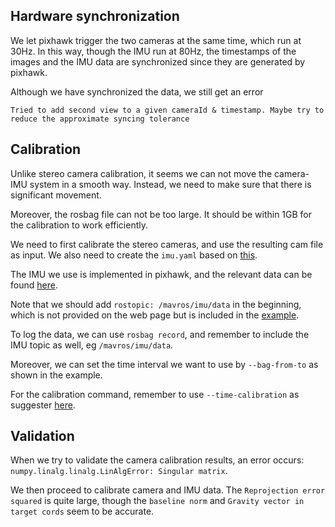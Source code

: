 ## Hardware synchronization

We let pixhawk trigger the two cameras at the same time, which run at 30Hz. In this way, though the IMU run at 80Hz, the timestamps of the images and the IMU data are synchronized since they are generated by pixhawk.

Although we have synchronized the data, we still get an error 

```
Tried to add second view to a given cameraId & timestamp. Maybe try to reduce the approximate syncing tolerance
```

## Calibration

Unlike stereo camera calibration, it seems we can not move the camera-IMU system in a smooth way. Instead, we need to make sure that there is significant movement. 

Moreover, the rosbag file can not be too large. It should be within 1GB for the calibration to work efficiently. 

We need to first calibrate the stereo cameras, and use the resulting cam file as input. We also need to create the `imu.yaml` based on [this](https://github.com/ethz-asl/kalibr/wiki/yaml-formats).

The IMU we use is implemented in pixhawk, and the relevant data can be found [here](https://groups.google.com/forum/#!topic/px4users/Nv5nZ8PrsKM).

Note that we should add `rostopic: /mavros/imu/data` in the beginning, which is not provided on the web page but is included in the [example](https://github.com/ethz-asl/kalibr/wiki/downloads).

To log the data, we can use `rosbag record`, and remember to include the IMU topic as well, eg `/mavros/imu/data`. 

Moreover, we can set the time interval we want to use by `--bag-from-to` as shown in the example. 

For the calibration command, remember to use `--time-calibration` as suggester [here](https://github.com/ethz-asl/kalibr/issues/40). 

## Validation

When we try to validate the camera calibration results, an error occurs: `numpy.linalg.linalg.LinAlgError: Singular matrix`.  

We then proceed to calibrate camera and IMU data. The `Reprojection error squared` is quite large, though the `baseline norm` and `Gravity vector in target cords` seem to be accurate.  